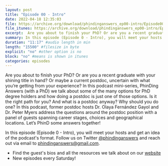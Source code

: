 ```yaml
---
layout: post
title: "Episode 00 - Intro"
date: 2022-04-18 12:35:03
file: https://archive.org/download/phindinganswers_ep00-intro/Episode00_Intro.mp3
file_itunes: https://archive.org/download/phindinganswers_ep00-intro/Episode00_Intro.mp3
excerpt:  Are you about to finish your PhD? Or are you a recent graduate with your shining title in hand? Or maybe a current postdoc, uncertain with what you’re getting from your experience? In this podcast mini-series, PhinDing Answers (with a PhD) we talk about some of the many options for PhD degree holders and how doing a postdoc is just one of those options. Is it the right path for you? And what is a postdoc anyway? Why should you do one? In this podcast, former postdoc hosts Dr. Olaya Fernández Gayol and Dr. Peter Myers address the questions around the postdoc position with a panel of guests spanning career stages, choices and geographical locations. Let’s PhinD some answers together! In this episode (Episode 0 - Intro), you will meet your hosts and get an idea of the podcast's format. Follow us on Twitter @phindinganswers and reach out via email to phindinganswers@gmail.com.
summary: In this episode (Episode 0 - Intro), you will meet your hosts and get an idea of the podcast's format. Follow us on Twitter @phindinganswers and reach out via email to phindinganswers@gmail.com.
duration: "11:17" #audio length in min
length: "15500" #filesize in byte
explicit: "no" #other option is no
block: "no" #means is shown in itunes
categories: episodes
---
```


Are you about to finish your PhD? Or are you a recent graduate with your shining title in hand? Or maybe a current postdoc, uncertain with what you’re getting from your experience? In this podcast mini-series, PhinDing Answers (with a PhD) we talk about some of the many options for PhD degree holders and how doing a postdoc is just one of those options. Is it the right path for you? And what is a postdoc anyway? Why should you do one?
In this podcast, former postdoc hosts Dr. Olaya Fernández Gayol and Dr. Peter Myers address the questions around the postdoc position with a panel of guests spanning career stages, choices and geographical locations.
Let’s PhinD some answers together!

In this episode (Episode 0 - Intro), you will meet your hosts and get an idea of the podcast's format. Follow us on Twitter [@phindinganswers](http://twitter.com/phindinganswers) and reach out via email to [phindinganswers@gmail.com](mailto:phindinganswers@gmail.com).

* Find the guest's bios and all the resources we talk about on our [website](http://phindinganswers.github.io)
* New episodes every Saturday!
